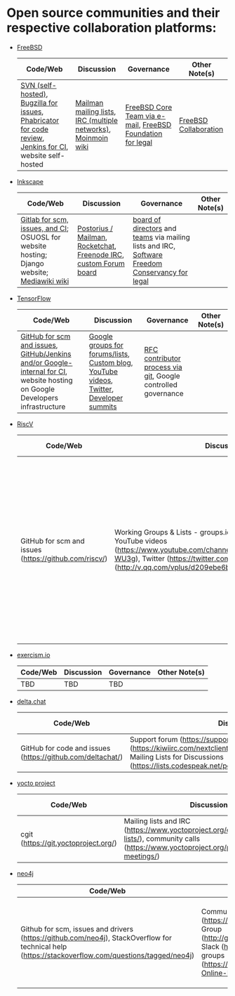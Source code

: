 # Open source communities and their respective collaboration platforms:
- [FreeBSD](https://www.freebsd.org/)

  Code/Web | Discussion | Governance | Other Note(s)
  -------- | ---------- | ---------- | -------------
  [SVN (self-hosted)](https://svn.FreeBSD.org), [Bugzilla for issues](https://bugs.freebsd.org/bugzilla/), [Phabricator for code review](https://reviews.freebsd.org), [Jenkins for CI](https://ci.freebsd.org), website self-hosted | [Mailman mailing lists](https://lists.freebsd.org/mailman/listinfo), [IRC (multiple networks)](https://wiki.freebsd.org/IRC/Channels), [Moinmoin wiki](https://wiki.freebsd.org) | [FreeBSD Core Team via e-mail](https://en.wikipedia.org/wiki/FreeBSD#Governance_structure), [FreeBSD Foundation for legal](https://www.freebsdfoundation.org) | [FreeBSD Collaboration](https://www.freebsd.org/doc/en_US.ISO8859-1/articles/building-products/freebsd-collaboration.html)

- [Inkscape](https://www.inkscape.org/)

  Code/Web | Discussion | Governance | Other Note(s)
  -------- | ---------- | ---------- | -------------
  [Gitlab for scm, issues, and CI](https://gitlab.com/inkscape/inkscape); OSUOSL for website hosting; Django website; [Mediawiki wiki](https://wiki.inkscape.org/wiki/index.php/) | [Postorius / Mailman](https://lists.inkscape.org/postorius/lists/), [Rocketchat](https://inkscape.org/community/), [Freenode IRC](https://inkscape.org/develop/getting-started/), [custom Forum board](https://inkscape.org/forums/) | [board of directors](https://inkscape.org/*board/) and [teams](https://inkscape.org/user/teams/) via mailing lists and IRC, [Software Freedom Conservancy for legal](https://inkscape.org/*board/) | 
  
- [TensorFlow](https://www.tensorflow.org/)

  Code/Web | Discussion | Governance | Other Note(s)
  -------- | ---------- | ---------- | -------------
  [GitHub for scm and issues](https://github.com/tensorflow), [GitHub/Jenkins and/or Google-internal for CI](https://github.com/tensorflow/tensorflow/tree/master/tensorflow/tools/ci_build), website hosting on Google Developers infrastructure      | [Google groups for forums/lists](https://www.tensorflow.org/community/forums), [Custom blog](https://blog.tensorflow.org), [YouTube videos](https://www.youtube.com/tensorflow), [Twitter](https://twitter.com/tensorflow), [Developer summits](https://www.tensorflow.org/dev-summit)        | [RFC contributor process via git](https://www.tensorflow.org/community/contribute/rfc_process), Google controlled governance        | 
  
- [RiscV](https://riscv.org/)

  Code/Web | Discussion | Governance | Other Note(s)
  -------- | ---------- | ---------- | -------------
  GitHub for scm and issues (https://github.com/riscv/)   | Working Groups & Lists - groups.io (https://lists.riscv.org/g/tech), YouTube videos (https://www.youtube.com/channel/UC5gLmcFuvdGbajs4VL-WU3g), Twitter (https://twitter.com/risc_v), qq messenger (http://v.qq.com/vplus/d209ebe6bde6ab40d5b0b89a1ce27006)       | Leadership is through elected and delegated individuals serving on the RISC-V Board of Directors and the RISC-V Technical Steering Committee (TSC).], Several admin staff sourced through an arrangement with LF       | 
  
- [exercism.io](https://exercism.io/)

  Code/Web | Discussion | Governance | Other Note(s)
  -------- | ---------- | ---------- | -------------
  TBD      | TBD        | TBD        | 
  
- [delta.chat](https://delta.chat/)

  Code/Web | Discussion | Governance | Other Note(s)
  -------- | ---------- | ---------- | -------------
  GitHub for code and issues (https://github.com/deltachat/)| Support forum (https://support.delta.chat/), Freenode for IRC (https://kiwiirc.com/nextclient/#irc://irc.freenode.net/deltachat), Mailing Lists for Discussions (https://lists.codespeak.net/postorius/lists/delta.codespeak.net/)| Governed by Free Software and OSS| 
  
- [yocto project](https://www.yoctoproject.org/)

  Code/Web | Discussion | Governance | Other Note(s)
  -------- | ---------- | ---------- | -------------
  cgit (https://git.yoctoproject.org/)      | Mailing lists and IRC (https://www.yoctoproject.org/community/mailing-lists/), community calls (https://www.yoctoproject.org/public-virtual-meetings/)        | Governance board (https://www.yoctoproject.org/about/governance/)        | 
  
- [neo4j](https://community.neo4j.com/)

  Code/Web | Discussion | Governance | Other Note(s)
  -------- | ---------- | ---------- | -------------
  Github for scm, issues and drivers (https://github.com/neo4j), StackOverflow for technical help (https://stackoverflow.com/questions/tagged/neo4j)     | Community site (https://community.neo4j.com/), Google Group (http://groups.google.com/group/neo4j), Slack (http://neo4j.com/slack), Meetup groups (https://www.meetup.com/Neo4j-Online-Meetup/)        | Permissive CLA (https://neo4j.com/developer/cla), Contribution rules and role-based governance (neo4j admins provide oversight) (https://neo4j.com/developer/contributing-code/), Code style (http://neo4j.github.io/)        | Other resources at GraphAcademy (https://neo4j.com/graphacademy/?ref=open-source) and self-hosted (https://neo4j.com/developer/?ref=open-source). Certification program (https://neo4j.com/graphacademy/neo4j-certification/). Speaker program (https://neo4j.com/speaker-program/). Newsletter (https://neo4j.com/tag/twin4j/)
  
